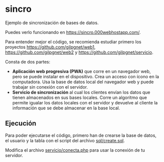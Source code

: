 # sincro
Ejemplo de sincronización de bases de datos.

Puedes verlo funcionando en https://sincro.000webhostapp.com/.

Para entender mejor el código, se recomienda estudiar primero los proyectos https://github.com/gilpgnet/web1,
https://github.com/gilpgnet/web2 y https://github.com/gilpgnet/servicio.

Consta de dos partes:

- **Aplicación web progresiva (PWA)** que corre en un navegador web, pero se puede instalar en el dispositivo.
  Crea un acceso con ícono en la computadora. Usa la base de datos local del navegador web y puede trabajar sin conexión
  con el servidor.
- **Servicio de sincronización** al cual los clientes envían los datos que tienen almacenados en sus bases locales.
  Corre un algoritmo que permite igualar los datos locales con el servidor y devuelve al cliente la información que se debe
  almacenar en la base local.

## Ejecución
Para poder ejecutarse el código, primero han de crearse la base de datos, el usuario y la tabla con el script del archivo
[sql/create.sql](/sql/create.sql).

Modifica el archivo [servicio/conecta.php](/servicio/conecta.php) para usar la conexión de tu servidor.
